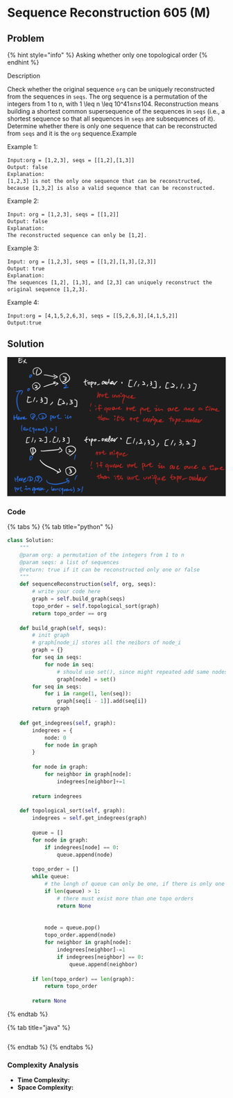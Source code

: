 # Sequence Reconstruction 605 (M)

## Problem

{% hint style="info" %}
Asking whether only one topological order
{% endhint %}

Description

Check whether the original sequence `org` can be uniquely reconstructed from the sequences in `seqs`. The org sequence is a permutation of the integers from 1 to n, with 1 \leq n \leq 10^41≤n≤10​4​​. Reconstruction means building a shortest common supersequence of the sequences in `seqs` (i.e., a shortest sequence so that all sequences in `seqs` are subsequences of it). Determine whether there is only one sequence that can be reconstructed from `seqs` and it is the `org` sequence.Example

Example 1:

```
Input:org = [1,2,3], seqs = [[1,2],[1,3]]
Output: false
Explanation:
[1,2,3] is not the only one sequence that can be reconstructed, because [1,3,2] is also a valid sequence that can be reconstructed.
```

Example 2:

```
Input: org = [1,2,3], seqs = [[1,2]]
Output: false
Explanation:
The reconstructed sequence can only be [1,2].
```

Example 3:

```
Input: org = [1,2,3], seqs = [[1,2],[1,3],[2,3]]
Output: true
Explanation:
The sequences [1,2], [1,3], and [2,3] can uniquely reconstruct the original sequence [1,2,3].
```

Example 4:

```
Input:org = [4,1,5,2,6,3], seqs = [[5,2,6,3],[4,1,5,2]]
Output:true
```

## Solution

![](<../../../.gitbook/assets/Screen Shot 2021-04-21 at 12.46.32 AM.png>)

### Code

{% tabs %}
{% tab title="python" %}
```python
class Solution:
    """
    @param org: a permutation of the integers from 1 to n
    @param seqs: a list of sequences
    @return: true if it can be reconstructed only one or false
    """
    def sequenceReconstruction(self, org, seqs):
        # write your code here
        graph = self.build_graph(seqs)
        topo_order = self.topological_sort(graph)
        return topo_order == org
    
    def build_graph(self, seqs):
        # init graph
        # graph[node_i] stores all the neibors of node_i
        graph = {}
        for seq in seqs:
            for node in seq:
                # should use set(), since might repeated add same nodes
                graph[node] = set()
        for seq in seqs:
            for i in range(1, len(seq)):
                graph[seq[i - 1]].add(seq[i])
        return graph
    
    def get_indegrees(self, graph):
        indegrees = {
            node: 0
            for node in graph
        }

        for node in graph:
            for neighbor in graph[node]:
                indegrees[neighbor]+=1
        
        return indegrees
    
    def topological_sort(self, graph):
        indegrees = self.get_indegrees(graph)
        
        queue = []
        for node in graph:
            if indegrees[node] == 0:
                queue.append(node)
        
        topo_order = []
        while queue:
            # the lengh of queue can only be one, if there is only one topo order exist
            if len(queue) > 1:
                # there must exist more than one topo orders
                return None
            

            node = queue.pop()
            topo_order.append(node)
            for neighbor in graph[node]:
                indegrees[neighbor]-=1
                if indegrees[neighbor] == 0:
                    queue.append(neighbor)
        
        if len(topo_order) == len(graph):
            return topo_order

        return None            


```
{% endtab %}

{% tab title="java" %}
```
```
{% endtab %}
{% endtabs %}

### Complexity Analysis

* **Time Complexity:**
* **Space Complexity:**
